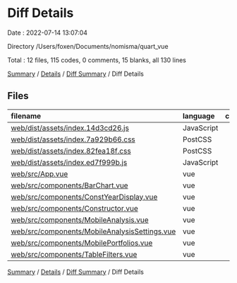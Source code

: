 # Diff Details

Date : 2022-07-14 13:07:04

Directory /Users/foxen/Documents/nomisma/quart_vue

Total : 12 files,  115 codes, 0 comments, 15 blanks, all 130 lines

[Summary](results.md) / [Details](details.md) / [Diff Summary](diff.md) / Diff Details

## Files
| filename | language | code | comment | blank | total |
| :--- | :--- | ---: | ---: | ---: | ---: |
| [web/dist/assets/index.14d3cd26.js](/web/dist/assets/index.14d3cd26.js) | JavaScript | -15 | -78 | -1 | -94 |
| [web/dist/assets/index.7a929b66.css](/web/dist/assets/index.7a929b66.css) | PostCSS | 1 | 0 | 1 | 2 |
| [web/dist/assets/index.82fea18f.css](/web/dist/assets/index.82fea18f.css) | PostCSS | -1 | 0 | -1 | -2 |
| [web/dist/assets/index.ed7f999b.js](/web/dist/assets/index.ed7f999b.js) | JavaScript | 15 | 78 | 1 | 94 |
| [web/src/App.vue](/web/src/App.vue) | vue | 4 | 0 | 0 | 4 |
| [web/src/components/BarChart.vue](/web/src/components/BarChart.vue) | vue | 15 | 0 | 0 | 15 |
| [web/src/components/ConstYearDisplay.vue](/web/src/components/ConstYearDisplay.vue) | vue | 3 | 0 | 0 | 3 |
| [web/src/components/Constructor.vue](/web/src/components/Constructor.vue) | vue | 18 | 0 | 1 | 19 |
| [web/src/components/MobileAnalysis.vue](/web/src/components/MobileAnalysis.vue) | vue | 12 | 0 | 1 | 13 |
| [web/src/components/MobileAnalysisSettings.vue](/web/src/components/MobileAnalysisSettings.vue) | vue | 30 | 0 | 5 | 35 |
| [web/src/components/MobilePortfolios.vue](/web/src/components/MobilePortfolios.vue) | vue | 34 | 0 | 8 | 42 |
| [web/src/components/TableFilters.vue](/web/src/components/TableFilters.vue) | vue | -1 | 0 | 0 | -1 |

[Summary](results.md) / [Details](details.md) / [Diff Summary](diff.md) / Diff Details